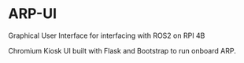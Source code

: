 # ARP-UI
Graphical User Interface for interfacing with ROS2 on RPI 4B

Chromium Kiosk UI built with Flask and Bootstrap to run onboard ARP.

